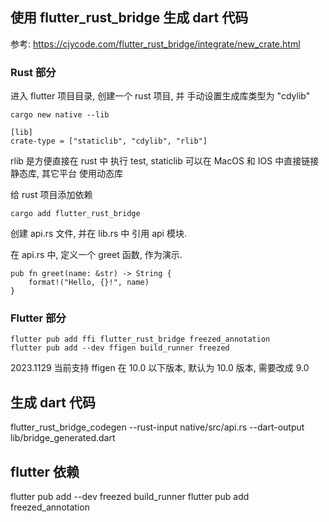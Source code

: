## 使用 flutter_rust_bridge 生成 dart 代码

参考: https://cjycode.com/flutter_rust_bridge/integrate/new_crate.html

### Rust 部分

进入 flutter 项目目录, 创建一个 rust 项目, 并 手动设置生成库类型为 "cdylib"

```
cargo new native --lib
```

```
[lib]
crate-type = ["staticlib", "cdylib", "rlib"]
```

rlib 是方便直接在 rust 中 执行 test, staticlib 可以在 MacOS 和 IOS 中直接链接静态库, 其它平台 使用动态库

给 rust 项目添加依赖

```
cargo add flutter_rust_bridge
```

创建 api.rs 文件, 并在 lib.rs 中 引用 api 模块.

在 api.rs 中, 定义一个 greet 函数, 作为演示.

```
pub fn greet(name: &str) -> String {
    format!("Hello, {}!", name)
}
```

### Flutter 部分

```
flutter pub add ffi flutter_rust_bridge freezed_annotation
flutter pub add --dev ffigen build_runner freezed
```

2023.1129 当前支持 ffigen 在 10.0 以下版本, 默认为 10.0 版本, 需要改成 9.0

## 生成 dart 代码

flutter_rust_bridge_codegen --rust-input native/src/api.rs --dart-output lib/bridge_generated.dart

## flutter 依赖

flutter pub add --dev freezed build_runner
flutter pub add freezed_annotation
